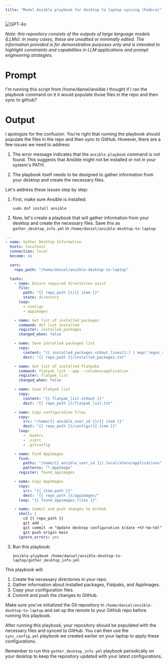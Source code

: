 ```yaml
---
title: "Model Ansible playbook for desktop to laptop syncing (Fedora)"
---
```

![GPT-4o](https://img.shields.io/badge/GPT--4o-3333FF?style=for-the-badge&logo=openai&logoColor=white)



*Note: this repository consists of the outputs of large language models (LLMs). In many cases, these are unedited or minimally edited. The information provided is for demonstrative purposes only and is intended to highlight constraints and capabilities in LLM applications and prompt engineering strategies.*


# Prompt

I'm running this script from /home/daniel/ansible
I thought if I ran the playbook command on it it would populate those files in the repo and then sync to github?

# Output

I apologize for the confusion. You're right that running the playbook should populate the files in the repo and then sync to GitHub. However, there are a few issues we need to address:

1. The error message indicates that the `ansible-playbook` command is not found. This suggests that Ansible might not be installed or not in your system's PATH.

2. The playbook itself needs to be designed to gather information from your desktop and create the necessary files.

Let's address these issues step by step:

1. First, make sure Ansible is installed:
   ```
   sudo dnf install ansible
   ```

2. Now, let's create a playbook that will gather information from your desktop and create the necessary files. Save this as `gather_desktop_info.yml` in `/home/daniel/ansible-desktop-to-laptop`:

```yaml
---
- name: Gather Desktop Information
  hosts: localhost
  connection: local
  become: no

  vars:
    repo_path: "/home/daniel/ansible-desktop-to-laptop"

  tasks:
    - name: Ensure required directories exist
      file:
        path: "{{ repo_path }}/{{ item }}"
        state: directory
      loop:
        - configs
        - appimages

    - name: Get list of installed packages
      command: dnf list installed
      register: installed_packages
      changed_when: false

    - name: Save installed packages list
      copy:
        content: "{{ installed_packages.stdout_lines[1:] | map('regex_replace', '^(\\S+).*', '\\1') | join('\n') }}"
        dest: "{{ repo_path }}/installed_packages.txt"

    - name: Get list of installed Flatpaks
      command: flatpak list --app --columns=application
      register: flatpak_list
      changed_when: false

    - name: Save Flatpak list
      copy:
        content: "{{ flatpak_list.stdout }}"
        dest: "{{ repo_path }}/flatpak_list.txt"

    - name: Copy configuration files
      copy:
        src: "/home/{{ ansible_user_id }}/{{ item }}"
        dest: "{{ repo_path }}/configs/{{ item }}"
      loop:
        - .bashrc
        - .vimrc
        - .gitconfig

    - name: Find AppImages
      find:
        paths: "/home/{{ ansible_user_id }}/.local/share/applications"
        patterns: "*.AppImage"
      register: found_appimages

    - name: Copy AppImages
      copy:
        src: "{{ item.path }}"
        dest: "{{ repo_path }}/appimages/"
      loop: "{{ found_appimages.files }}"

    - name: Commit and push changes to GitHub
      shell: |
        cd {{ repo_path }}
        git add .
        git commit -m "Update desktop configuration $(date +%Y-%m-%d)"
        git push origin main
      ignore_errors: yes
```

3. Run this playbook:
   ```
   ansible-playbook /home/daniel/ansible-desktop-to-laptop/gather_desktop_info.yml
   ```

This playbook will:
1. Create the necessary directories in your repo.
2. Gather information about installed packages, Flatpaks, and AppImages.
3. Copy your configuration files.
4. Commit and push the changes to GitHub.

Make sure you've initialized the Git repository in `/home/daniel/ansible-desktop-to-laptop` and set up the remote to your GitHub repo before running this playbook.

After running this playbook, your repository should be populated with the necessary files and synced to GitHub. You can then use the `sync_config.yml` playbook we created earlier on your laptop to apply these configurations.

Remember to run this `gather_desktop_info.yml` playbook periodically on your desktop to keep the repository updated with your latest configurations.
